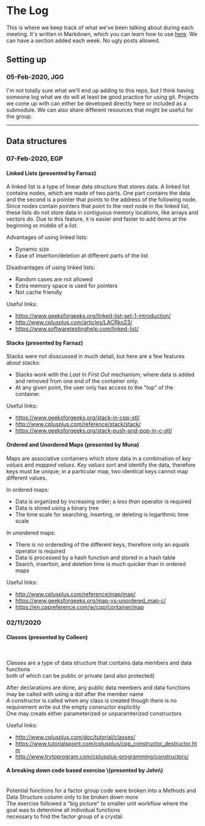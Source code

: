 # The Log

This is where we keep track of what we've been talking about during each meeting.
It's written in Markdown, which you can learn how to use [here](https://www.markdownguide.org/basic-syntax/).
We can have a section added each week.
No ugly posts allowed.

## Setting up
### 05-Feb-2020, JGG
I'm not totally sure what we'll end up adding to this repo, but I think having someone log what we do will at least be good practice for using git.
Projects we come up with can either be developed directly here or included as a submodule.
We can also share different resources that might be useful for the group.

----
## Data structures
### 07-Feb-2020, EGP

#### Linked Lists \(presented by Farnaz\)
A linked list is a type of linear data structure that stores data.
A linked list contains nodes, which are made of two parts.
One part contains the data and the second is a pointer that points to the address of the following node.
Since nodes contain pointers that point to the next node in the linked list, these lists do not store data in contiguous memory locations, like arrays and vectors do.
Due to this feature, it is easier and faster to add items at the beginning or middle of a list.

Advantages of using linked lists:
- Dynamic size
- Ease of insertion/deletion at different parts of the list

Disadvantages of using linked lists:
- Random cases are not allowed
- Extra memory space is used for pointers
- Not cache friendly

Useful links:
- <https://www.geeksforgeeks.org/linked-list-set-1-introduction/>
- <http://www.cplusplus.com/articles/LACRko23/>
- <https://www.softwaretestinghelp.com/linked-list/>

#### Stacks \(presented by Farnaz\)
Stacks were not disscussed in much detail, but here are a few features about stacks:
- Stacks work with the *Last In First Out* mechanism, where data is added and removed from one end of the container only.
- At any given point, the user only has access to the "top" of the container.

Useful links:
- <https://www.geeksforgeeks.org/stack-in-cpp-stl/>
- <http://www.cplusplus.com/reference/stack/stack/>
- <https://www.geeksforgeeks.org/stack-push-and-pop-in-c-stl/>

#### Ordered and Unordered Maps \(presented by Muna\)
Maps are associative containers which store data in a combination of *key values* and *mapped values*.
*Key values* sort and identify the data, therefore keys must be unique; in a particular map, two identical keys cannot map different values.

In ordered maps:
- Data is organized by increasing order; a *less than* operator is required
- Data is stored using a binary tree
- The time scale for searching, inserting, or deleting is logarthmic time scale

In unordered maps:
- There is no ordereding of the different keys, therefore only an *equals* operator is required
- Data is processed by a hash function and stored in a hash table
- Search, insertion, and deletion time is much quicker than in ordered maps

Useful links:
- <http://www.cplusplus.com/reference/map/map/>
- <https://www.geeksforgeeks.org/map-vs-unordered_map-c/>
- <https://en.cppreference.com/w/cpp/container/map> 

<h3>02/11/2020</h3>

#### <h4>Classes \(presented by Colleen\)</h4><br>
Classes are a type of data structure that contains data members and data functions <br> both of which can be public or private (and also protected)

After declarations are done, any public data members and data functions may be called with using a dot after the member name <br>A constructor is called when any class is created though there is no requirement write out the empty consructor explicitly <br>One may create either parameterized or unparamterized constructors

Useful links:
- <http://www.cplusplus.com/doc/tutorial/classes/>
- <https://www.tutorialspoint.com/cplusplus/cpp_constructor_destructor.htm>
- <http://www.trytoprogram.com/cplusplus-programming/constructors/>


<h4>A breaking down code based exercise \(presented by John\)</h4><br>
Potential functions for a factor group code were broken into a Methods and Data Structure column only to be broken down more <br>The exercise followed a "big picture" to smaller unit workflow where the goal was to determine all individual functions <br>necessary to find the factor group of a crystal.
